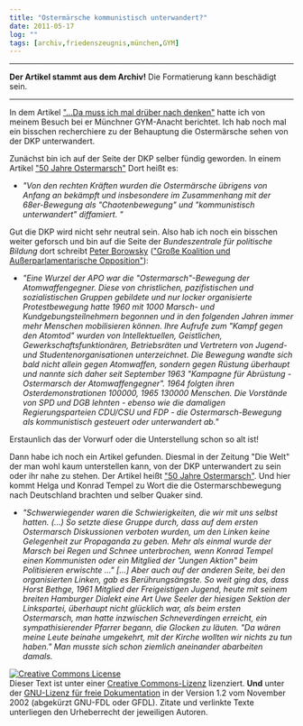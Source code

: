 ```yaml
---
title: "Ostermärsche kommunistisch unterwandert?"
date: 2011-05-17
log: ""
tags: [archiv,friedenszeugnis,münchen,GYM]
---
```

<hr><b>Der Artikel stammt aus dem Archiv!</b> Die Formatierung kann beschädigt sein.<hr>

In dem Artikel <a href="http://www.the-independent-friend.de/?q=node/727">"...Da muss ich mal drüber nach denken"</a> hatte ich von meinem Besuch bei er Münchner GYM-Anacht berichtet. Ich hab noch mal ein bisschen recherchiere zu der Behauptung die Ostermärsche sehen von der DKP unterwandert.

Zunächst bin ich auf der Seite der DKP selber fündig geworden. In einem Artikel <a href="http://www.shop.kpdb.org/index.php?option=com_content&view=article&id=18:50-jahre-ostermarsch&catid=2:nachrichten&Itemid=2">"50 Jahre Ostermarsch"</a> Dort heißt es:
<ul>
<li><i>"Von den rechten Kräften wurden die Ostermärsche übrigens von Anfang an bekämpft und insbesondere im Zusammenhang mit der 68er-Bewegung als "Chaotenbewegung" und "kommunistisch unterwandert" diffamiert. "</i>
</ul>


Gut die DKP wird nicht sehr neutral sein. Also hab ich noch ein bisschen weiter geforsch und bin  auf die Seite der <i>Bundeszentrale für politische Bildung</i> dort schreibt <a href="http://de.wikipedia.org/wiki/Peter_Borowsky">Peter Borowsky</a>  (<a href="http://www.bpb.de/publikationen/08595360513445560736840565438389,3,0,Gro%DFe_Koalition_und_Au%DFerparlamentarische_Opposition.html#art3">"Große Koalition und Außerparlamentarische Opposition"</a>):
<ul>
<li><i>"Eine Wurzel der APO war die "Ostermarsch"-Bewegung der Atomwaffengegner. Diese von christlichen, pazifistischen und sozialistischen Gruppen gebildete und nur locker organisierte Protestbewegung hatte 1960 mit 1000 Marsch- und Kundgebungsteilnehmern begonnen und in den folgenden Jahren immer mehr Menschen mobilisieren können. Ihre Aufrufe zum "Kampf gegen den Atomtod" wurden von Intellektuellen, Geistlichen, Gewerkschaftsfunktionären, Betriebsräten und Vertretern von Jugend- und Studentenorganisationen unterzeichnet. Die Bewegung wandte sich bald nicht allein gegen Atomwaffen, sondern gegen Rüstung überhaupt und nannte sich daher seit September 1963 "Kampagne für Abrüstung - Ostermarsch der Atomwaffengegner". 1964 folgten ihren Osterdemonstrationen 100000, 1965 130000 Menschen. Die Vorstände von SPD und DGB lehnten - ebenso wie die damaligen Regierungsparteien CDU/CSU und FDP - die Ostermarsch-Bewegung als kommunistisch gesteuert oder unterwandert ab."</i>
</ul>
Erstaunlich das der Vorwurf oder die Unterstellung schon so alt ist!


Dann habe ich noch ein Artikel gefunden. Diesmal in der Zeitung "Die Welt" der man wohl kaum unterstellen kann, von der DKP unterwandert zu sein oder ihr nahe zu stehen. Der Artikel heißt <a href="http://www.welt.de/die-welt/politik/article7045646/50-Jahre-Ostermarsch.html">"50 Jahre Ostermarsch"</a>. Und hier kommt Helga und Konrad Tempel zu Wort die die Ostermarschbewegung nach Deutschland brachten und selber Quaker sind.
<ul>
<li><i>"Schwerwiegender waren die Schwierigkeiten, die wir mit uns selbst hatten. (...) So setzte diese Gruppe durch, dass auf dem ersten Ostermarsch Diskussionen verboten wurden, um den Linken keine Gelegenheit zur Propaganda zu geben. Mehr als einmal wurde der Marsch bei Regen und Schnee unterbrochen, wenn Konrad Tempel einen Kommunisten oder ein Mitglied der "Jungen Aktion" beim Politisieren erwischte ..." 
[...]
Aber auch auf der anderen Seite, bei den organisierten Linken, gab es Berührungsängste. So weit ging das, dass Horst Bethge, 1961 Mitglied der Freigeistigen Jugend, heute mit seinem breiten Hamburger Dialekt eine Art Uwe Seeler der hiesigen Sektion der Linkspartei, überhaupt nicht glücklich war, als beim ersten Ostermarsch, man hatte inzwischen Schneverdingen erreicht, ein sympathisierender Pfarrer begann, die Glocken zu läuten. "Da wären meine Leute beinahe umgekehrt, mit der Kirche wollten wir nichts zu tun haben." Man musste sich schon ziemlich aneinander abarbeiten damals.
</i>
</ul>



<a rel="license" href="http://creativecommons.org/licenses/by-sa/3.0/de/"><img alt="Creative Commons License" style="border-width: 0pt;" src="http://i.creativecommons.org/l/by-sa/3.0/de/88x31.png" /></a><br />
Dieser <span xmlns:dc="http://purl.org/dc/elements/1.1/" href="http://purl.org/dc/dcmitype/Text" rel="dc:type">Text</span> ist unter einer <a rel="license" href="http://creativecommons.org/licenses/by-sa/3.0/de/">Creative Commons-Lizenz</a> lizenziert. <b>Und</b> unter der <a href="http://de.wikipedia.org/wiki/GFDL">GNU-Lizenz f&uuml;r freie Dokumentation</a> in der Version 1.2 vom November 2002 (abgek&uuml;rzt GNU-FDL oder GFDL). Zitate und verlinkte Texte unterliegen den Urheberrecht der jeweiligen Autoren.

